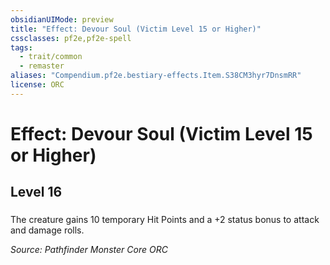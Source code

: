 ```yaml
---
obsidianUIMode: preview
title: "Effect: Devour Soul (Victim Level 15 or Higher)"
cssclasses: pf2e,pf2e-spell
tags:
  - trait/common
  - remaster
aliases: "Compendium.pf2e.bestiary-effects.Item.S38CM3hyr7DnsmRR"
license: ORC
---
```

# Effect: Devour Soul (Victim Level 15 or Higher)
## Level 16
### 






The creature gains 10 temporary Hit Points and a +2 status bonus to attack and damage rolls.

*Source: Pathfinder Monster Core*
*ORC*
